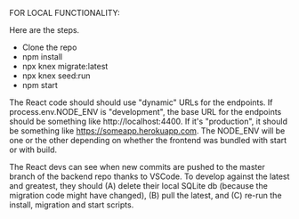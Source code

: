 
FOR LOCAL FUNCTIONALITY:

Here are the steps.

- Clone the repo
- npm install
- npx knex migrate:latest
- npx knex seed:run
- npm start


The React code should should use "dynamic" URLs for the endpoints. If process.env.NODE_ENV is "development", the base URL for the endpoints should be something like http://localhost:4400. If it's "production", it should be something like https://someapp.herokuapp.com. The NODE_ENV will be one or the other depending on whether the frontend was bundled with start or with build.

The React devs can see when new commits are pushed to the master branch of the backend repo thanks to VSCode. To develop against the latest and greatest, they should (A) delete their local SQLite db (because the migration code might have changed), (B) pull the latest, and (C) re-run the install, migration and start scripts.


